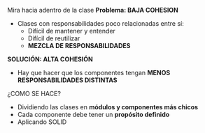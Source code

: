 Mira hacia adentro de la clase
**Problema: BAJA COHESION**

- Clases con responsabilidades poco relacionadas entre sí:
	- Difícil de mantener y entender
	- Difícil de reutilizar
	- **MEZCLA DE RESPONSABILIDADES**

**SOLUCIÓN: ALTA COHESIÓN**

- Hay que hacer que los componentes tengan **MENOS RESPONSABILIDADES DISTINTAS**

¿COMO SE HACE?
- Dividiendo las clases en **módulos y componentes más chicos**
- Cada componente debe tener un **propósito definido**
- Aplicando SOLID



